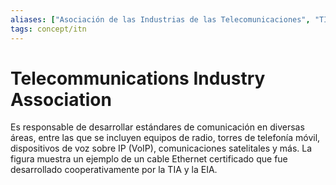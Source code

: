 ```yaml
---
aliases: ["Asociación de las Industrias de las Telecomunicaciones", "TIA"]
tags: concept/itn
---
```


# Telecommunications Industry Association

Es responsable de desarrollar estándares de comunicación en diversas áreas, entre las que se incluyen equipos de radio, torres de telefonía móvil, dispositivos de voz sobre IP (VoIP), comunicaciones satelitales y más. La figura muestra un ejemplo de un cable Ethernet certificado que fue desarrollado cooperativamente por la TIA y la EIA.

